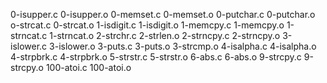 0-isupper.c
0-isupper.o
0-memset.c
0-memset.o
0-putchar.c
0-putchar.o
o-strcat.c
0-strcat.o
1-isdigit.c
1-isdigit.o
1-memcpy.c
1-memcpy.o
1-strncat.c
1-strncat.o
2-strchr.c
2-strlen.o
2-strncpy.c
2-strncpy.o
3-islower.c
3-islower.o
3-puts.c
3-puts.o
3-strcmp.o
4-isalpha.c
4-isalpha.o
4-strpbrk.c
4-strpbrk.o
5-strstr.c
5-strstr.o
6-abs.c
6-abs.o
9-strcpy.c
9-strcpy.o
100-atoi.c
100-atoi.o
